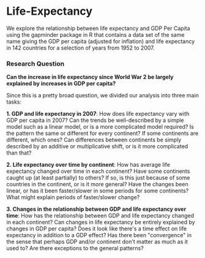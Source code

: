 # Life-Expectancy
We explore the relationship between life expectancy and GDP Per Capita using the gapminder package in R that contains a data set of the same name giving the GDP per capita (adjusted for inflation) and life expectancy in 142 countries for a selection of years from 1952 to 2007.  

### Research Question
**Can the increase in life expectancy since World War 2 be largely explained by increases in GDP per capita?**


Since this is a pretty broad question, we divided our analysis into three main tasks:

**1. GDP and life expectancy in 2007**: How does life expectancy vary with GDP per capita in 2007? Can the trends be well-described by a simple model such as a linear model, or is a more complicated model required? Is the pattern the same or different for every continent? If some continents are different, which ones? Can differences between continents be simply described by an additive or multiplicative shift, or is it more complicated than that?

**2. Life expectancy over time by continent**: How has average life expectancy changed over time in each continent? Have some continents caught up (at least partially) to others? If so, is this just because of some countries in the continent, or is it more general? Have the changes been linear, or has it been faster/slower in some periods for some continents? What might explain periods of faster/slower change?

**3. Changes in the relationship between GDP and life expectancy over time**: How has the relationship between GDP and life expectancy changed in each continent? Can changes in life expectancy be entirely explained by changes in GDP per capita? Does it look like there's a time effect on life expectancy in addition to a GDP effect? Has there been "convergence" in the sense that perhaps GDP and/or continent don't matter as much as it used to? Are there exceptions to the general patterns?

